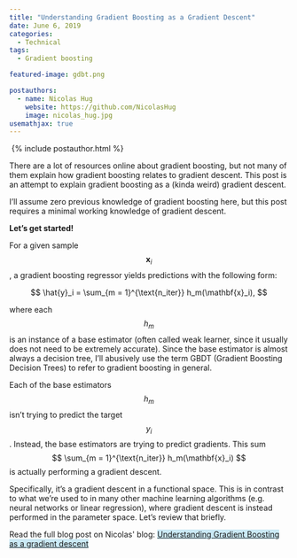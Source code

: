 ```yaml
---
title: "Understanding Gradient Boosting as a Gradient Descent"
date: June 6, 2019
categories:
  - Technical
tags:
  - Gradient boosting

featured-image: gdbt.png

postauthors:
  - name: Nicolas Hug
    website: https://github.com/NicolasHug
    image: nicolas_hug.jpg 
usemathjax: true
---
```

<div>
  <img src="/blog/assets/images/posts_images/{{ page.featured-image }}" alt="">
  {% include postauthor.html %}
</div>

There are a lot of resources online about gradient boosting, but not many of them explain how gradient boosting relates to gradient descent. This post is an attempt to explain gradient boosting as a (kinda weird) gradient descent.

I’ll assume zero previous knowledge of gradient boosting here, but this post requires a minimal working knowledge of gradient descent.

__Let’s get started!__

For a given sample $$ \mathbf{x}_i $$, a gradient boosting regressor yields
predictions with the following form:

$$ \hat{y}_i = \sum_{m = 1}^{\text{n_iter}} h_m(\mathbf{x}_i), $$

where each $$ h_m $$ is an instance of a base estimator (often called weak learner, since it usually does not need to be extremely accurate). Since the base estimator is almost always a decision tree, I’ll abusively use the term GBDT (Gradient Boosting Decision Trees) to refer to gradient boosting in general.

Each of the base estimators $$ h_m $$ isn’t trying to predict the target $$ y_i $$. Instead, the base estimators are trying to predict gradients. This sum $$ \sum_{m = 1}^{\text{n_iter}} h_m(\mathbf{x}_i) $$ is actually performing a gradient descent.

Specifically, it’s a gradient descent in a functional space. This is in contrast to what we’re used to in many other machine learning algorithms (e.g. neural networks or linear regression), where gradient descent is instead performed in the parameter space. Let’s review that briefly.

Read the full blog post on Nicolas' blog:
<span style="background-color: #CAE9F5;">  [Understanding Gradient Boosting as a gradient descent](http://nicolas-hug.com/blog/gradient_boosting_descent) </span>
